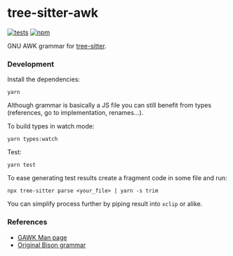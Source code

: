 tree-sitter-awk
================

[![tests](https://github.com/Beaglefoot/tree-sitter-awk/actions/workflows/tests.yml/badge.svg)](https://github.com/Beaglefoot/tree-sitter-awk/actions/workflows/tests.yml)
[![npm](https://img.shields.io/npm/v/tree-sitter-awk)](https://www.npmjs.com/package/tree-sitter-awk)

GNU AWK grammar for [tree-sitter](https://github.com/tree-sitter/tree-sitter).


### Development

Install the dependencies:

    yarn

Although grammar is basically a JS file you can still benefit from types (references, go to implementation, renames...).

To build types in watch mode:

    yarn types:watch

Test:

    yarn test

To ease generating test results create a fragment code in some file and run:

    npx tree-sitter parse <your_file> | yarn -s trim

You can simplify process further by piping result into `xclip` or alike.

### References

* [GAWK Man page](https://www.man7.org/linux/man-pages/man1/gawk.1.html)
* [Original Bison grammar](http://git.savannah.gnu.org/cgit/gawk.git/tree/awkgram.y)

